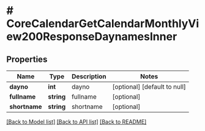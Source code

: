 # # CoreCalendarGetCalendarMonthlyView200ResponseDaynamesInner

## Properties

Name | Type | Description | Notes
------------ | ------------- | ------------- | -------------
**dayno** | **int** | dayno | [optional] [default to null]
**fullname** | **string** | fullname | [optional]
**shortname** | **string** | shortname | [optional]

[[Back to Model list]](../../README.md#models) [[Back to API list]](../../README.md#endpoints) [[Back to README]](../../README.md)

